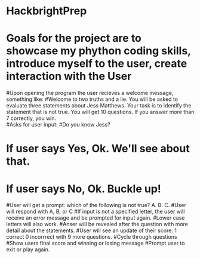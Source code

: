 # HackbrightPrep

# Goals for the project are to showcase my phython coding skills, introduce myself to the user, create interaction with the User

#Upon opening the program the user recieves a welcome message, something like: 
#Welcome to two truths and a lie.  You will be asked to evaluate three statements about Jess Matthews.  Your task is to identify the statement that is not true.  You will get 10 questions.  If you answer more than 7 correctly, you win.  
#Asks for user input: 
#Do you know Jess? 
# If user says Yes, Ok. We'll see about that. 
# If user says No, Ok. Buckle up!
#User will get a prompt: which of the following is not true? A. B. C. 
#User will respond with A, B, or C
#If input is not a specified letter, the user will receive an error message and be prompted for input again. 
#Lower case letters will also work. 
#Anser will be revealed after the question with more detail about the statements. 
#User will see an update of their score: 1 correct 0 incorrrect with 9 more questions.
#Cycle through questions 
#Show users final score and winning or losing message
#Prompt user to exit or play again.
